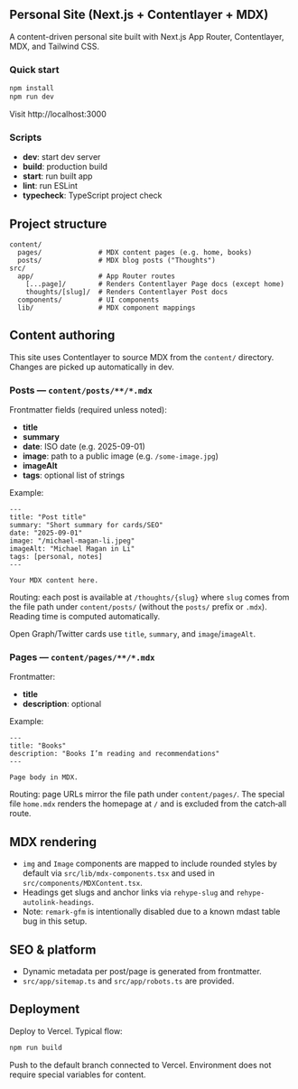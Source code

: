 ## Personal Site (Next.js + Contentlayer + MDX)

A content-driven personal site built with Next.js App Router, Contentlayer, MDX, and Tailwind CSS.

### Quick start

```bash
npm install
npm run dev
```

Visit http://localhost:3000

### Scripts

- **dev**: start dev server
- **build**: production build
- **start**: run built app
- **lint**: run ESLint
- **typecheck**: TypeScript project check

## Project structure

```
content/
  pages/              # MDX content pages (e.g. home, books)
  posts/              # MDX blog posts ("Thoughts")
src/
  app/                # App Router routes
    [...page]/        # Renders Contentlayer Page docs (except home)
    thoughts/[slug]/  # Renders Contentlayer Post docs
  components/         # UI components
  lib/                # MDX component mappings
```

## Content authoring

This site uses Contentlayer to source MDX from the `content/` directory. Changes are picked up automatically in dev.

### Posts — `content/posts/**/*.mdx`

Frontmatter fields (required unless noted):

- **title**
- **summary**
- **date**: ISO date (e.g. 2025-09-01)
- **image**: path to a public image (e.g. `/some-image.jpg`)
- **imageAlt**
- **tags**: optional list of strings

Example:

```mdx
---
title: "Post title"
summary: "Short summary for cards/SEO"
date: "2025-09-01"
image: "/michael-magan-li.jpeg"
imageAlt: "Michael Magan in Li"
tags: [personal, notes]
---

Your MDX content here.
```

Routing: each post is available at `/thoughts/{slug}` where `slug` comes from the file path under `content/posts/` (without the `posts/` prefix or `.mdx`). Reading time is computed automatically.

Open Graph/Twitter cards use `title`, `summary`, and `image`/`imageAlt`.

### Pages — `content/pages/**/*.mdx`

Frontmatter:

- **title**
- **description**: optional

Example:

```mdx
---
title: "Books"
description: "Books I’m reading and recommendations"
---

Page body in MDX.
```

Routing: page URLs mirror the file path under `content/pages/`. The special file `home.mdx` renders the homepage at `/` and is excluded from the catch‑all route.

## MDX rendering

- `img` and `Image` components are mapped to include rounded styles by default via `src/lib/mdx-components.tsx` and used in `src/components/MDXContent.tsx`.
- Headings get slugs and anchor links via `rehype-slug` and `rehype-autolink-headings`.
- Note: `remark-gfm` is intentionally disabled due to a known mdast table bug in this setup.

## SEO & platform

- Dynamic metadata per post/page is generated from frontmatter.
- `src/app/sitemap.ts` and `src/app/robots.ts` are provided.

## Deployment

Deploy to Vercel. Typical flow:

```bash
npm run build
```

Push to the default branch connected to Vercel. Environment does not require special variables for content.
